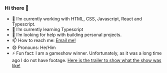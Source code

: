 ### Hi there 👋

- 🔭 I’m currently working with HTML, CSS, Javascript, React and Typescript. 
- 🌱 I’m currently learning Typescript
- 🤔 I’m looking for help with building personal projects.
- 📫 How to reach me: <a href="mailto:jacobkool11@gmail.com?subject=Contact%20Jake%20Kool&amp;body=Jake,%0D%0A%0D%0A%0D%0A"> Email me! </a>
- 😄 Pronouns: He/Him
- ⚡ Fun fact: I am a gameshow winner. Unfortunately, as it was a long time ago I do not have footage. <a href="https://www.youtube.com/watch?v=FRPA5v_HR7o">Here is the trailer to show what the show was like!<a/>
